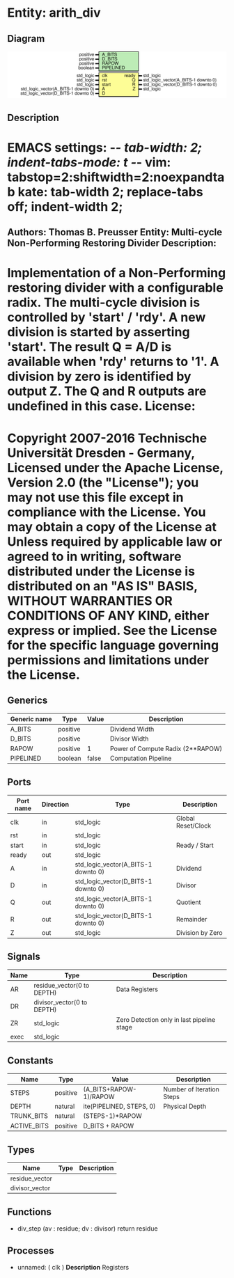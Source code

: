 # Entity: arith_div

## Diagram

![Diagram](arith_div.svg "Diagram")
## Description

EMACS settings: -*-  tab-width: 2; indent-tabs-mode: t -*-
vim: tabstop=2:shiftwidth=2:noexpandtab
kate: tab-width 2; replace-tabs off; indent-width 2;
=============================================================================
Authors:					Thomas B. Preusser
Entity:					Multi-cycle Non-Performing Restoring Divider
Description:
-------------------------------------
Implementation of a Non-Performing restoring divider with a configurable radix.
The multi-cycle division is controlled by 'start' / 'rdy'. A new division is
started by asserting 'start'. The result Q = A/D is available when 'rdy'
returns to '1'. A division by zero is identified by output Z. The Q and R
outputs are undefined in this case.
License:
=============================================================================
Copyright 2007-2016 Technische Universität Dresden - Germany,
Licensed under the Apache License, Version 2.0 (the "License");
you may not use this file except in compliance with the License.
You may obtain a copy of the License at
Unless required by applicable law or agreed to in writing, software
distributed under the License is distributed on an "AS IS" BASIS,
WITHOUT WARRANTIES OR CONDITIONS OF ANY KIND, either express or implied.
See the License for the specific language governing permissions and
limitations under the License.
=============================================================================
## Generics

| Generic name | Type     | Value | Description                       |
| ------------ | -------- | ----- | --------------------------------- |
| A_BITS       | positive |       | Dividend Width                    |
| D_BITS       | positive |       | Divisor Width                     |
| RAPOW        | positive | 1     | Power of Compute Radix (2**RAPOW) |
| PIPELINED    | boolean  | false | Computation Pipeline              |
## Ports

| Port name | Direction | Type                                | Description        |
| --------- | --------- | ----------------------------------- | ------------------ |
| clk       | in        | std_logic                           | Global Reset/Clock |
| rst       | in        | std_logic                           |                    |
| start     | in        | std_logic                           | Ready / Start      |
| ready     | out       | std_logic                           |                    |
| A         | in        | std_logic_vector(A_BITS-1 downto 0) | Dividend           |
| D         | in        | std_logic_vector(D_BITS-1 downto 0) | Divisor            |
| Q         | out       | std_logic_vector(A_BITS-1 downto 0) | Quotient           |
| R         | out       | std_logic_vector(D_BITS-1 downto 0) | Remainder          |
| Z         | out       | std_logic                           | Division by Zero   |
## Signals

| Name | Type                       | Description                                |
| ---- | -------------------------- | ------------------------------------------ |
| AR   | residue_vector(0 to DEPTH) | Data Registers                             |
| DR   | divisor_vector(0 to DEPTH) |                                            |
| ZR   | std_logic                  | Zero Detection only in last pipeline stage |
| exec | std_logic                  |                                            |
## Constants

| Name        | Type     | Value                     | Description               |
| ----------- | -------- | ------------------------- | ------------------------- |
| STEPS       | positive |  (A_BITS+RAPOW-1)/RAPOW   | Number of Iteration Steps |
| DEPTH       | natural  |  ite(PIPELINED, STEPS, 0) | Physical Depth            |
| TRUNK_BITS  | natural  |  (STEPS-1)*RAPOW          |                           |
| ACTIVE_BITS | positive |  D_BITS + RAPOW           |                           |
## Types

| Name           | Type | Description |
| -------------- | ---- | ----------- |
| residue_vector |      |             |
| divisor_vector |      |             |
## Functions
- div_step <font id="function_arguments">(av : residue; dv : divisor) </font> <font id="function_return">return residue </font>
## Processes
- unnamed: ( clk )
**Description**
Registers

